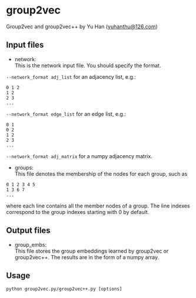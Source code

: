 # group2vec
Group2vec and group2vec++ by Yu Han (yuhanthu@126.com)

## Input files
- network:\
This is the network input file. You should specify the format.

```--network_format adj_list``` for an adjacency list, e.g.:
```
0 1 2
1 2
2 3
...
```
```--network_format edge_list``` for an edge list, e.g.:
```
0 1
0 2
1 2
2 3
...
``````
```--network_format adj_matrix``` for a numpy adjacency matrix.

- groups:\
This file denotes the membership of the nodes for each group, such as
```
0 1 2 3 4 5
1 3 6 7
...
```
where each line contains all the member nodes of a group. The line indexes correspond to the group indexes starting with 0 by default.

## Output files
- group_embs:\
This file stores the group embeddings learned by group2vec or group2vec++. The results are in the form of a numpy array.

## Usage
```angular2html
python group2vec.py/group2vec++.py [options]
```

